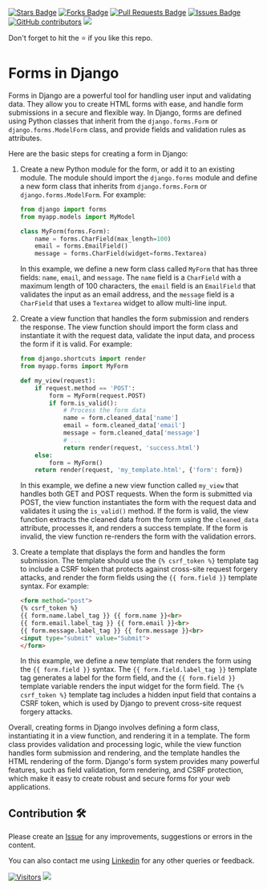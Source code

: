 <a href="https://github.com/drshahizan/learn-django/stargazers"><img src="https://img.shields.io/github/stars/drshahizan/learn-django" alt="Stars Badge"/></a>
<a href="https://github.com/drshahizan/learn-django/network/members"><img src="https://img.shields.io/github/forks/drshahizan/learn-django" alt="Forks Badge"/></a>
<a href="https://github.com/drshahizan/learn-django/pulls"><img src="https://img.shields.io/github/issues-pr/drshahizan/learn-django" alt="Pull Requests Badge"/></a>
<a href="https://github.com/drshahizan/learn-django/issues"><img src="https://img.shields.io/github/issues/drshahizan/learn-django" alt="Issues Badge"/></a>
<a href="https://github.com/drshahizan/learn-django/graphs/contributors"><img alt="GitHub contributors" src="https://img.shields.io/github/contributors/drshahizan/learn-django?color=2b9348"></a>
![](https://visitor-badge.glitch.me/badge?page_id=drshahizan/learn-django)

Don't forget to hit the :star: if you like this repo.

# Forms in Django

Forms in Django are a powerful tool for handling user input and validating data. They allow you to create HTML forms with ease, and handle form submissions in a secure and flexible way. In Django, forms are defined using Python classes that inherit from the `django.forms.Form` or `django.forms.ModelForm` class, and provide fields and validation rules as attributes.

Here are the basic steps for creating a form in Django:

1. Create a new Python module for the form, or add it to an existing module. The module should import the `django.forms` module and define a new form class that inherits from `django.forms.Form` or `django.forms.ModelForm`. For example:

   ```python
   from django import forms
   from myapp.models import MyModel
   
   class MyForm(forms.Form):
       name = forms.CharField(max_length=100)
       email = forms.EmailField()
       message = forms.CharField(widget=forms.Textarea)
   ```

   In this example, we define a new form class called `MyForm` that has three fields: `name`, `email`, and `message`. The `name` field is a `CharField` with a maximum length of 100 characters, the `email` field is an `EmailField` that validates the input as an email address, and the `message` field is a `CharField` that uses a `Textarea` widget to allow multi-line input.

2. Create a view function that handles the form submission and renders the response. The view function should import the form class and instantiate it with the request data, validate the input data, and process the form if it is valid. For example:

   ```python
   from django.shortcuts import render
   from myapp.forms import MyForm
   
   def my_view(request):
       if request.method == 'POST':
           form = MyForm(request.POST)
           if form.is_valid():
               # Process the form data
               name = form.cleaned_data['name']
               email = form.cleaned_data['email']
               message = form.cleaned_data['message']
               # ...
               return render(request, 'success.html')
       else:
           form = MyForm()
       return render(request, 'my_template.html', {'form': form})
   ```

   In this example, we define a new view function called `my_view` that handles both GET and POST requests. When the form is submitted via POST, the view function instantiates the form with the request data and validates it using the `is_valid()` method. If the form is valid, the view function extracts the cleaned data from the form using the `cleaned_data` attribute, processes it, and renders a success template. If the form is invalid, the view function re-renders the form with the validation errors.

3. Create a template that displays the form and handles the form submission. The template should use the `{% csrf_token %}` template tag to include a CSRF token that protects against cross-site request forgery attacks, and render the form fields using the `{{ form.field }}` template syntax. For example:

   ```html
   <form method="post">
   {% csrf_token %}
   {{ form.name.label_tag }} {{ form.name }}<br>
   {{ form.email.label_tag }} {{ form.email }}<br>
   {{ form.message.label_tag }} {{ form.message }}<br>
   <input type="submit" value="Submit">
   </form>
   ```

   In this example, we define a new template that renders the form using the `{{ form.field }}` syntax. The `{{ form.field.label_tag }}` template tag generates a label for the form field, and the `{{ form.field }}` template variable renders the input widget for the form field. The `{% csrf_token %}` template tag includes a hidden input field that contains a CSRF token, which is used by Django to prevent cross-site request forgery attacks.

Overall, creating forms in Django involves defining a form class, instantiating it in a view function, and rendering it in a template. The form class provides validation and processing logic, while the view function handles form submission and rendering, and the template handles the HTML rendering of the form. Django's form system provides many powerful features, such as field validation, form rendering, and CSRF protection, which make it easy to create robust and secure forms for your web applications.

## Contribution 🛠️
Please create an [Issue](https://github.com/drshahizan/learn-django/issues) for any improvements, suggestions or errors in the content.

You can also contact me using [Linkedin](https://www.linkedin.com/in/drshahizan/) for any other queries or feedback.

[![Visitors](https://api.visitorbadge.io/api/visitors?path=https%3A%2F%2Fgithub.com%2Fdrshahizan&labelColor=%23697689&countColor=%23555555&style=plastic)](https://visitorbadge.io/status?path=https%3A%2F%2Fgithub.com%2Fdrshahizan)
![](https://hit.yhype.me/github/profile?user_id=81284918)

